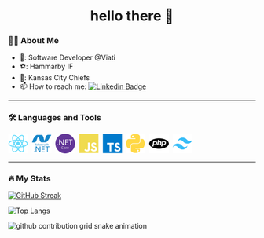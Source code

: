 <div id="header" align="center">  
  <h1>
    hello there 👋
  </h1>
</div>

### 👨‍💻 About Me

-   🔭: Software Developer @Viati
-   ⚽: Hammarby IF
-   🏈: Kansas City Chiefs
-   :mailbox: How to reach me: [![Linkedin Badge](https://img.shields.io/badge/-LinkedIn-blue?style=flat&logo=Linkedin&logoColor=white)](https://www.linkedin.com/in/adrian-karlen/)

---

### 🛠️ Languages and Tools

<div>
  <img src="https://github.com/devicons/devicon/blob/master/icons/react/react-original.svg" title="React" alt="React" width="40" height="40"/>&nbsp;
  <img src="https://github.com/devicons/devicon/blob/master/icons/dot-net/dot-net-plain-wordmark.svg"  title=".NET" alt=".NET" width="40" height="40"/>&nbsp;
  <img src="https://github.com/devicons/devicon/blob/master/icons/dotnetcore/dotnetcore-original.svg"  title=".NET Core" alt=".NET Core" width="40" height="40"/>&nbsp;
  <img src="https://github.com/devicons/devicon/blob/master/icons/javascript/javascript-plain.svg" title="JavaScript" alt="JavaScript" width="40" height="40"/>&nbsp;
  <img src="https://github.com/devicons/devicon/blob/master/icons/typescript/typescript-plain.svg" title="TypeScript" alt="TypeScript" width="40" height="40"/>&nbsp;
  <img src="https://github.com/devicons/devicon/blob/master/icons/python/python-plain.svg" title="Python" alt="Python" width="40" height="40"/>&nbsp;
  <img src="https://github.com/devicons/devicon/blob/master/icons/php/php-plain.svg" title="PHP" alt="PHP" width="40" height="40"/>&nbsp;
  <img src="https://github.com/devicons/devicon/blob/master/icons/tailwindcss/tailwindcss-plain.svg" title="Tailwind CSS" alt="Tailwind CSS" width="40" height="40"/>
</div>

---

### 🔥 My Stats

[![GitHub Streak](http://github-readme-streak-stats.herokuapp.com?user=adriankarlen&theme=dark&background=1e1e2e)](https://git.io/streak-stats)

[![Top Langs](https://github-readme-stats.vercel.app/api/top-langs/?username=adriankarlen&layout=compact&bg_color=1e1e2e&text_color=cdd6f4&icon_color=cba6f7&title_color=94e2d5)](https://github.com/anuraghazra/github-readme-stats)

<picture>
  <source media="(prefers-color-scheme: dark)" srcset="https://raw.githubusercontent.com/adriankarlen-spp/adriankarlen-spp/output/github-contribution-grid-snake-dark.svg">
  <source media="(prefers-color-scheme: light)" srcset="https://raw.githubusercontent.com/adriankarlen-spp/adriankarlen-spp/output/github-contribution-grid-snake.svg">
  <img alt="github contribution grid snake animation" src="https://raw.githubusercontent.com/adriankarlen-spp/adriankarlen-spp/output/github-contribution-grid-snake.svg">
</picture>

